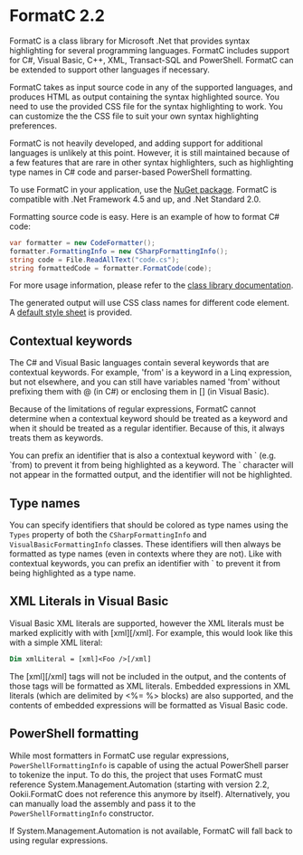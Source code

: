 # FormatC 2.2

FormatC is a class library for Microsoft .Net that provides syntax
highlighting for several programming languages. FormatC includes support
for C#, Visual Basic, C++, XML, Transact-SQL and PowerShell. FormatC can
be extended to support other languages if necessary.

FormatC takes as input source code in any of the supported languages, and
produces HTML as output containing the syntax highlighted source. You need
to use the provided CSS file for the syntax highlighting to work. You can
customize the the CSS file to suit your own syntax highlighting preferences.

FormatC is not heavily developed, and adding support for additional languages
is unlikely at this point. However, it is still maintained because of a few
features that are rare in other syntax highlighters, such as highlighting
type names in C# code and parser-based PowerShell formatting.

To use FormatC in your application, use the [NuGet package](https://www.nuget.org/packages/Ookii.FormatC/).
FormatC is compatible with .Net Framework 4.5 and up, and .Net Standard 2.0.

Formatting source code is easy. Here is an example of how to format C# code:

```csharp
var formatter = new CodeFormatter();
formatter.FormattingInfo = new CSharpFormattingInfo();
string code = File.ReadAllText("code.cs");
string formattedCode = formatter.FormatCode(code);
```

For more usage information, please refer to the [class library documentation](http://www.ookii.org/Link/FormatCDoc).

The generated output will use CSS class names for different code element. A
[default style sheet](https://github.com/SvenGroot/Ookii.FormatC/blob/master/Ookii.FormatC/code.css)
is provided.

## Contextual keywords

The C# and Visual Basic languages contain several keywords that are contextual
keywords. For example, 'from' is a keyword in a Linq expression, but not
elsewhere, and you can still have variables named 'from' without prefixing
them with @ (in C#) or enclosing them in \[] (in Visual Basic).

Because of the limitations of regular expressions, FormatC cannot determine
when a contextual keyword should be treated as a keyword and when it should
be treated as a regular identifier. Because of this, it always treats them as
keywords.

You can prefix an identifier that is also a contextual keyword with \` (e.g. \`from)
to prevent it from being highlighted as a keyword. The \` character will not
appear in the formatted output, and the identifier will not be highlighted.

## Type names

You can specify identifiers that should be colored as type names using the
`Types` property of both the `CSharpFormattingInfo` and `VisualBasicFormattingInfo`
classes. These identifiers will then always be formatted as type names (even
in contexts where they are not). Like with contextual keywords, you can prefix
an identifier with \` to prevent it from being highlighted as a type name.

## XML Literals in Visual Basic

Visual Basic XML literals are supported, however the XML literals must be
marked explicitly with with \[xml]\[/xml]. For example, this would look like
this with a simple XML literal:

```vb
Dim xmlLiteral = [xml]<Foo />[/xml]
```

The \[xml]\[/xml] tags will not be included in the output, and the contents of
those tags will be formatted as XML literals. Embedded expressions in XML
literals (which are delimited by \<%= %> blocks) are also supported, and
the contents of embedded expressions will be formatted as Visual Basic code.

## PowerShell formatting

While most formatters in FormatC use regular expressions, `PowerShellFormattingInfo`
is capable of using the actual PowerShell parser to tokenize the input. To do
this, the project that uses FormatC must reference System.Management.Automation
(starting with version 2.2, Ookii.FormatC does not reference this anymore by
itself). Alternatively, you can manually load the assembly and pass it to the
`PowerShellFormattingInfo` constructor.

If System.Management.Automation is not available, FormatC will fall back to
using regular expressions.
